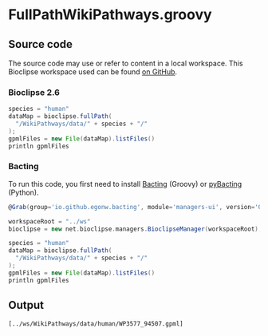 # FullPathWikiPathways.groovy
## Source code
The source code may use or refer to content in a local workspace. This
Bioclipse workspace used can be found
[on GitHub](https://github.com/bioclipse/bioclipse.scripting/tree/master/ws/).
### Bioclipse 2.6
```groovy
species = "human"
dataMap = bioclipse.fullPath(
  "/WikiPathways/data/" + species + "/"
);
gpmlFiles = new File(dataMap).listFiles()
println gpmlFiles
```
### Bacting
To run this code, you first need to install
[Bacting](https://github.com/egonw/bacting) (Groovy) or
[pyBacting](https://pypi.org/project/pybacting/) (Python).
<br />
```groovy
@Grab(group='io.github.egonw.bacting', module='managers-ui', version='0.0.29')

workspaceRoot = "../ws"
bioclipse = new net.bioclipse.managers.BioclipseManager(workspaceRoot);

species = "human"
dataMap = bioclipse.fullPath(
  "/WikiPathways/data/" + species + "/"
);
gpmlFiles = new File(dataMap).listFiles()
println gpmlFiles
```

## Output
```plain
[../ws/WikiPathways/data/human/WP3577_94507.gpml]
```
